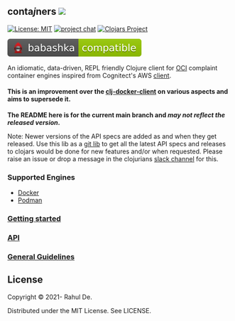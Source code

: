 ## conta*j*ners [![](https://github.com/lispyclouds/contajners/workflows/Tests/badge.svg)](https://github.com/lispyclouds/contajners/actions?query=workflow%3ATests)

[![License: MIT](https://img.shields.io/badge/license-MIT-blue.svg?style=flat)](https://choosealicense.com/licenses/mit/)
[![project chat](https://img.shields.io/badge/slack-join_chat-brightgreen.svg)](https://clojurians.slack.com/messages/C0PME9N9X)
[![Clojars Project](https://img.shields.io/clojars/v/org.clojars.lispyclouds/contajners.svg)](https://clojars.org/org.clojars.lispyclouds/contajners)

[![bb compatible](https://raw.githubusercontent.com/babashka/babashka/master/logo/badge.svg)](https://babashka.org)

An idiomatic, data-driven, REPL friendly Clojure client for [OCI](https://opencontainers.org/) complaint container engines inspired from Cognitect's AWS [client](https://github.com/cognitect-labs/aws-api).

#### This is an improvement over the [clj-docker-client](https://github.com/into-docker/clj-docker-client) on various aspects and aims to supersede it.

**The README here is for the current main branch and _may not reflect the released version_.**

Note: Newer versions of the API specs are added as and when they get released. Use this lib as a [git lib](https://clojure.org/guides/deps_and_cli#_using_git_libraries) to get all the latest API specs and releases to clojars would be done for new features and/or when requested. Please raise an issue or drop a message in the clojurians [slack channel](https://clojurians.slack.com/messages/C0PME9N9X) for this.

### Supported Engines
- [Docker](https://www.docker.com/)
- [Podman](https://podman.io/)

### [Getting started](/doc/000-getting-started.md)
### [API](/doc/001-api.md)
### [General Guidelines](/doc/002-general-guidelines.md)

## License

Copyright © 2021- Rahul De.

Distributed under the MIT License. See LICENSE.
